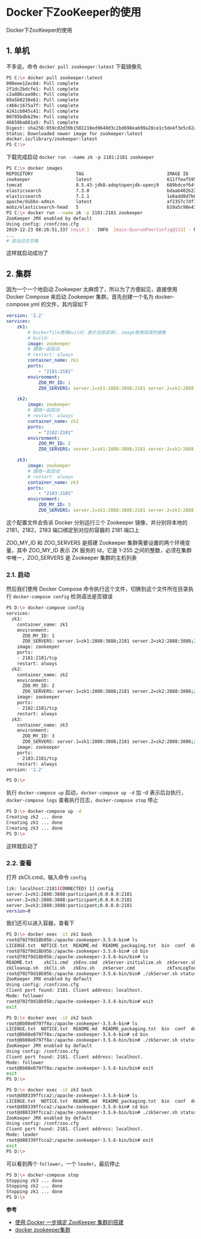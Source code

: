 # Docker下ZooKeeper的使用

Docker下ZooKeeper的使用

## 1. 单机

不多说，命令 `docker pull zookeeper:latest` 下载镜像先

```bash
PS C:\> docker pull zookeeper:latest                                                                                  latest: Pulling from library/zookeeper
000eee12ec04: Pull complete
2f1dc2bdcfe1: Pull complete
c2a806caa98c: Pull complete
89a5b0238e61: Pull complete
c466c1675a7f: Pull complete
4241cb045c41: Pull complete
00705bdbb29e: Pull complete
46650ba881a5: Pull complete
Digest: sha256:859cd2d39b1502210ed9640d3c2bd698ea699a28ce1c5de4f3e5c82a826d1afc
Status: Downloaded newer image for zookeeper:latest
docker.io/library/zookeeper:latest
PS C:\>
```

下载完成启动 `docker run --name zk -p 2181:2181 zookeeper`

```bash
PS C:\> docker images
REPOSITORY                TAG                               IMAGE ID            CREATED             SIZE
zookeeper                 latest                            611ffeaf5959        2 weeks ago         224MB
tomcat                    8.5.43-jdk8-adoptopenjdk-openj9   689bdcef64fe        4 months ago        339MB
elasticsearch             7.3.0                             bdaab402b220        5 months ago        806MB
elasticsearch             7.2.1                             1e8add8d7b66        5 months ago        862MB
apache/dubbo-admin        latest                            af2357c7df7e        7 months ago        489MB
mobz/elasticsearch-head   5                                 b19a5c98e43b        2 years ago         824MB
PS C:\> docker run --name zk -p 2181:2181 zookeeper
ZooKeeper JMX enabled by default
Using config: /conf/zoo.cfg
2019-12-23 08:26:51,337 [myid:] - INFO  [main:QuorumPeerConfig@133] - Reading configuration from: /conf/zoo.cfg
...
# 启动日志忽略
```

这样就启动成功了

## 2. 集群

因为一个一个地启动 Zookeeper 太麻烦了，所以为了方便起见，直接使用 Docker Compose 来启动 Zookeeper 集群。首先创建一个名为 docker-compose.yml 的文件，其内容如下

```yml
version: '2.2'
services:
    zk1:
        # Dockerfile使用build(.表示当前目录)，image使用现成的镜像
        # build: .
        image: zookeeper
        # 跟随一起启动
        # restart: always
        container_name: zk1
        ports:
            - "2181:2181"
        environment:
            ZOO_MY_ID: 1
            ZOO_SERVERS: server.1=zk1:2888:3888;2181 server.2=zk2:2888:3888;2181 server.3=zk3:2888:3888;2181

    zk2:
        image: zookeeper
        # 跟随一起启动
        # restart: always
        container_name: zk2
        ports:
            - "2182:2181"
        environment:
            ZOO_MY_ID: 2
            ZOO_SERVERS: server.1=zk1:2888:3888;2181 server.2=zk2:2888:3888;2181 server.3=zk3:2888:3888;2181

    zk3:
        image: zookeeper
        # 跟随一起启动
        # restart: always
        container_name: zk3
        ports:
            - "2183:2181"
        environment:
            ZOO_MY_ID: 3
            ZOO_SERVERS: server.1=zk1:2888:3888;2181 server.2=zk2:2888:3888;2181 server.3=zk3:2888:3888;2181
```

这个配置文件会告诉 Docker 分别运行三个 Zookeeper 镜像，并分别将本地的 2181，2182，2183 端口绑定到对应的容器的 2181 端口上

ZOO_MY_ID 和 ZOO_SERVERS 是搭建 Zookeeper 集群需要设置的两个环境变量，其中 ZOO_MY_ID 表示 ZK 服务的 Id，它是 1-255 之间的整数，必须在集群中唯一，ZOO_SERVERS 是 Zookeeper 集群的主机列表

### 2.1. 启动

然后我们使用 Docker Compose 命令执行这个文件，切换到这个文件所在目录执行 `docker-compose config` 检测语法是否错误

```bash
PS D:\> docker-compose config
services:
  zk1:
    container_name: zk1
    environment:
      ZOO_MY_ID: 1
      ZOO_SERVERS: server.1=zk1:2888:3888;2181 server.2=zk2:2888:3888;2181 server.3=zk3:2888:3888;2181
    image: zookeeper
    ports:
    - 2181:2181/tcp
    restart: always
  zk2:
    container_name: zk2
    environment:
      ZOO_MY_ID: 2
      ZOO_SERVERS: server.1=zk1:2888:3888;2181 server.2=zk2:2888:3888;2181 server.3=zk3:2888:3888;2181
    image: zookeeper
    ports:
    - 2182:2181/tcp
    restart: always
  zk3:
    container_name: zk3
    environment:
      ZOO_MY_ID: 3
      ZOO_SERVERS: server.1=zk1:2888:3888;2181 server.2=zk2:2888:3888;2181 server.3=zk3:2888:3888;2181
    image: zookeeper
    ports:
    - 2183:2181/tcp
    restart: always
version: '2.2'

PS D:\>   
```

执行 `docker-compose up` 启动，`docker-compose up -d` 加 -d 表示后台执行，`docker-compose logs` 查看执行日志，`docker-compose stop` 停止

```bash
PS D:\> docker-compose up -d
Creating zk2 ... done
Creating zk1 ... done
Creating zk3 ... done
PS D:\>   
```

这样就启动了

### 2.2. 查看

打开 zkCli.cmd，输入命令 `config`

```bash
[zk: localhost:2181(CONNECTED) 1] config
server.1=zk1:2888:3888:participant;0.0.0.0:2181
server.2=zk2:2888:3888:participant;0.0.0.0:2181
server.3=zk3:2888:3888:participant;0.0.0.0:2181
version=0
```

我们还可以进入容器，查看下

```bash
PS D:\> docker exec -it zk1 bash
root@702f0d18b95b:/apache-zookeeper-3.5.6-bin# ls
LICENSE.txt  NOTICE.txt  README.md  README_packaging.txt  bin  conf  docs  lib
root@702f0d18b95b:/apache-zookeeper-3.5.6-bin# cd bin
root@702f0d18b95b:/apache-zookeeper-3.5.6-bin/bin# ls
README.txt    zkCli.cmd  zkEnv.cmd  zkServer-initialize.sh  zkServer.sh          zkTxnLogToolkit.sh
zkCleanup.sh  zkCli.sh   zkEnv.sh   zkServer.cmd            zkTxnLogToolkit.cmd
root@702f0d18b95b:/apache-zookeeper-3.5.6-bin/bin# ./zkServer.sh status
ZooKeeper JMX enabled by default
Using config: /conf/zoo.cfg
Client port found: 2181. Client address: localhost.
Mode: follower
root@702f0d18b95b:/apache-zookeeper-3.5.6-bin/bin# exit
exit
```

```bash
PS D:\> docker exec -it zk2 bash
root@8b08e0797f8a:/apache-zookeeper-3.5.6-bin# ls
LICENSE.txt  NOTICE.txt  README.md  README_packaging.txt  bin  conf  docs  lib
root@8b08e0797f8a:/apache-zookeeper-3.5.6-bin# cd bin
root@8b08e0797f8a:/apache-zookeeper-3.5.6-bin/bin# ./zkServer.sh status
ZooKeeper JMX enabled by default
Using config: /conf/zoo.cfg
Client port found: 2181. Client address: localhost.
Mode: follower
root@8b08e0797f8a:/apache-zookeeper-3.5.6-bin/bin# exit
exit
PS D:\>  
```

```bash
PS D:\> docker exec -it zk3 bash
root@d88339ffcca2:/apache-zookeeper-3.5.6-bin# ls
LICENSE.txt  NOTICE.txt  README.md  README_packaging.txt  bin  conf  docs  lib
root@d88339ffcca2:/apache-zookeeper-3.5.6-bin# cd bin
root@d88339ffcca2:/apache-zookeeper-3.5.6-bin/bin# ./zkServer.sh status
ZooKeeper JMX enabled by default
Using config: /conf/zoo.cfg
Client port found: 2181. Client address: localhost.
Mode: leader
root@d88339ffcca2:/apache-zookeeper-3.5.6-bin/bin# exit
exit
PS D:\>   
```

可以看到两个 `follower`，一个 `leader`，最后停止

```bash
PS D:\> docker-compose stop
Stopping zk3 ... done
Stopping zk2 ... done
Stopping zk1 ... done
PS D:\>  
```

**参考**

* [使用 Docker 一步搞定 ZooKeeper 集群的搭建](https://segmentfault.com/a/1190000006907443)
* [docker zookeeper集群](https://www.jianshu.com/p/63676c8dbda3)